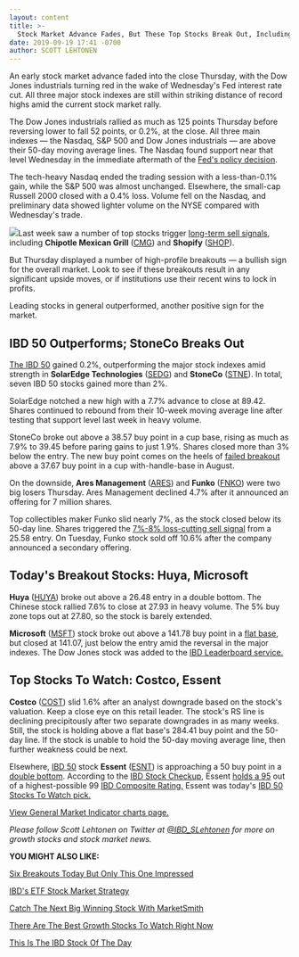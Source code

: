 ```yaml
---
layout: content
title: >-
  Stock Market Advance Fades, But These Top Stocks Break Out, Including Microsoft
date: 2019-09-19 17:41 -0700
author: SCOTT LEHTONEN
---
```






An early stock market advance faded into the close Thursday, with the Dow Jones industrials turning red in the wake of Wednesday's Fed interest rate cut. All three major stock indexes are still within striking distance of record highs amid the current stock market rally.




The Dow Jones industrials rallied as much as 125 points Thursday before reversing lower to fall 52 points, or 0.2%, at the close. All three main indexes — the Nasdaq, S&P 500 and Dow Jones industrials — are above their 50-day moving average lines. The Nasdaq found support near that level Wednesday in the immediate aftermath of the [Fed's policy decision](https://www.investors.com/news/economy/fed-rate-cut-fed-meeting-sends-mixed-signals-dow-jones/).


The tech-heavy Nasdaq ended the trading session with a less-than-0.1% gain, while the S&P 500 was almost unchanged. Elsewhere, the small-cap Russell 2000 closed with a 0.4% loss. Volume fell on the Nasdaq, and preliminary data showed lighter volume on the NYSE compared with Wednesday's trade.


![](https://www.investors.com/wp-content/uploads/2019/09/MP091919-252x300.jpg)Last week saw a number of top stocks trigger [long-term sell signals](https://www.investors.com/research/shopify-stock-chipotle-stock-paycom-stock-starbucks-mcdonalds-trigger-10-week-sell-rule/), including **Chipotle Mexican Grill** ([CMG](https://research.investors.com/quote.aspx?symbol=CMG)) and **Shopify** ([SHOP](https://research.investors.com/quote.aspx?symbol=SHOP)).


But Thursday displayed a number of high-profile breakouts — a bullish sign for the overall market. Look to see if these breakouts result in any significant upside moves, or if institutions use their recent wins to lock in profits.


Leading stocks in general outperformed, another positive sign for the market.


IBD 50 Outperforms; StoneCo Breaks Out
--------------------------------------


[The IBD 50](https://research.investors.com/stock-lists/ibd-50/) gained 0.2%, outperforming the major stock indexes amid strength in **SolarEdge Technologies** ([SEDG](https://research.investors.com/quote.aspx?symbol=SEDG)) and **StoneCo** ([STNE](https://research.investors.com/quote.aspx?symbol=STNE)). In total, seven IBD 50 stocks gained more than 2%.


SolarEdge notched a new high with a 7.7% advance to close at 89.42. Shares continued to rebound from their 10-week moving average line after testing that support level last week in heavy volume.


StoneCo broke out above a 38.57 buy point in a cup base, rising as much as 7.9% to 39.45 before paring gains to just 1.9%. Shares closed more than 3% below the entry. The new buy point comes on the heels of [failed breakout](https://www.investors.com/research/fastest-growing-companies-stoneco-sales-earnings-swell/) above a 37.67 buy point in a cup with-handle-base in August.



On the downside, **Ares Management** ([ARES](https://research.investors.com/quote.aspx?symbol=ARES)) and **Funko** ([FNKO](https://research.investors.com/quote.aspx?symbol=FNKO)) were two big losers Thursday. Ares Management declined 4.7% after it announced an offering for 7 million shares.


Top collectibles maker Funko slid nearly 7%, as the stock closed below its 50-day line. Shares triggered the [7%-8% loss-cutting sell signal](https://www.investors.com/how-to-invest/investors-corner/how-to-balance-profits-and-losses-in-any-market-environment/) from a 25.58 entry. On Tuesday, Funko stock sold off 10.6% after the company announced a secondary offering.


Today's Breakout Stocks: Huya, Microsoft
----------------------------------------



**Huya** ([HUYA](https://research.investors.com/quote.aspx?symbol=HUYA)) broke out above a 26.48 entry in a double bottom. The Chinese stock rallied 7.6% to close at 27.93 in heavy volume. The 5% buy zone tops out at 27.80, so the stock is barely extended.


**Microsoft** ([MSFT](https://research.investors.com/quote.aspx?symbol=MSFT)) stock broke out above a 141.78 buy point in a [flat base](https://www.investors.com/how-to-invest/investors-corner/when-to-buy-growth-stocks-how-to-spot-the-flat-base-amid-long-winding-chart-action/), but closed at 141.07, just below the entry amid the reversal in the major indexes. The Dow Jones stock was added to the [IBD Leaderboard service.](https://www.investors.com/product/leaderboard/?artProdLink=Leaderboard)


Top Stocks To Watch: Costco, Essent
-----------------------------------



**Costco** ([COST](https://research.investors.com/quote.aspx?symbol=COST)) slid 1.6% after an analyst downgrade based on the stock's valuation. Keep a close eye on this retail leader. The stock's RS line is declining precipitously after two separate downgrades in as many weeks. Still, the stock is holding above a flat base's 284.41 buy point and the 50-day line. If the stock is unable to hold the 50-day moving average line, then further weakness could be next.


Elsewhere, [IBD 50](https://research.investors.com/stock-lists/ibd-50/) stock **Essent** ([ESNT](https://research.investors.com/quote.aspx?symbol=ESNT)) is approaching a 50 buy point in a [double bottom](https://www.investors.com/how-to-invest/investors-corner/how-to-analyze-a-double-bottom-base/). According to the [IBD Stock Checkup](https://research.investors.com/stock-checkup/), Essent [holds a 95](https://research.investors.com/stock-checkup/nyse-essent-group-ltd-esnt.aspx) out of a highest-possible 99 [IBD Composite Rating.](https://www.investors.com/how-to-invest/investors-corner/how-to-research-growth-stocks/) Essent was today's [IBD 50 Stocks To Watch pick.](https://www.investors.com/research/stocks-to-watch-essent-stock-near-buy-point-business-booms/)


[View General Market Indicator charts page.](https://www.investors.com/wp-content/uploads/2019/09/IBD1909173652GMI2.pdf)


*Please follow Scott Lehtonen on Twitter at [@IBD\_SLehtonen](https://twitter.com/IBD_SLehtonen) for more on growth stocks and stock market news.*


**YOU MIGHT ALSO LIKE:**


[Six Breakouts Today But Only This One Impressed](https://www.investors.com/market-trend/stock-market-today/dow-jones-futures-northrop-microsoft-stock-market-rally-fizzled-huya-stock/)


[IBD's ETF Stock Market Strategy](https://www.investors.com/market-trend/ibds-etf-market-strategy/ibds-etf-market-strategy/)


[Catch The Next Big Winning Stock With MarketSmith](https://www.investors.com/product/marketsmith/?artProdLink=MarketSmith)


[There Are The Best Growth Stocks To Watch Right Now](https://www.investors.com/stock-lists/best-growth-stocks-buy-watch-ibd-stock-lists/)


[This Is The IBD Stock Of The Day](https://www.investors.com/research/ibd-stock-of-the-day/)




